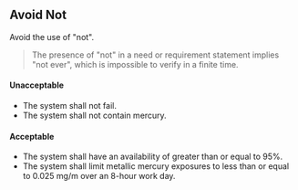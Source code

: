 ## Avoid Not

Avoid the use of "not".

> The presence of "not" in a need or requirement statement implies "not ever", which is impossible to verify in a finite time.

#### Unacceptable

- The system shall not fail.
- The system shall not contain mercury.

#### Acceptable

- The system shall have an availability of greater than or equal to 95%.
- The system shall limit metallic mercury exposures to less than or equal to 0.025 mg/m over an 8-hour work day.
